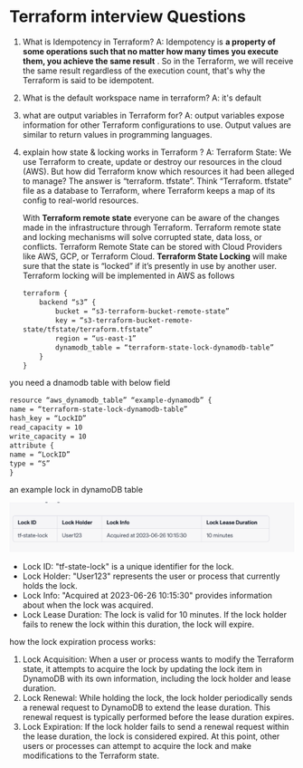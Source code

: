 
















































































































































































































































































































































































































































































































































































# Terraform interview Questions

1. What is Idempotency in Terraform?
   A: Idempotency is  **a property of some operations such that no matter how many times you execute them, you achieve the same result** . So in the Terraform, we will receive the same result regardless of the execution count, that's why the Terraform is said to be idempotent.
2. What is the default workspace name in terraform?
   A: it's default
3. what are output variables in Terraform for?
   A: output variables expose information for other Terraform configurations to use. Output values are similar to return values in programming languages.
4. explain how state & locking works in Terraform ?
   A:
   Terraform State: We use Terraform to create, update or destroy our resources in the cloud (AWS). But how did Terraform know which resources it had been alleged to manage? The answer is “terraform. tfstate”. Think “Terraform. tfstate” file as a database        to Terraform, where Terraform keeps a map of its config to real-world resources.

   With **Terraform remote state** everyone can be aware of the changes made in the infrastructure through Terraform.
   Terraform remote state and locking mechanisms  will solve corrupted state, data loss, or conflicts.
   Terraform Remote State can be stored with Cloud Providers like AWS, GCP, or Terraform Cloud.
   **Terraform State Locking** will make sure that the state is “locked” if it’s presently in use by another user.
   Terraform locking will be implemented in AWS as follows

   ```
   terraform {
       backend “s3” {
           bucket = “s3-terraform-bucket-remote-state”
           key = “s3-terraform-bucket-remote-state/tfstate/terraform.tfstate”
           region = “us-east-1”
           dynamodb_table = “terraform-state-lock-dynamodb-table”
       }
   }
   ```

you need a dnamodb table with below field

```
resource “aws_dynamodb_table” “example-dynamodb” {
name = “terraform-state-lock-dynamodb-table”
hash_key = “LockID”
read_capacity = 10
write_capacity = 10
attribute {
name = “LockID”
type = “S”
}
```


an example lock in dynamoDB table


![1687796667043](image/Terraform/1687796667043.png)

* Lock ID: "tf-state-lock" is a unique identifier for the lock.
* Lock Holder: "User123" represents the user or process that currently holds the lock.
* Lock Info: "Acquired at 2023-06-26 10:15:30" provides information about when the lock was acquired.
* Lock Lease Duration: The lock is valid for 10 minutes. If the lock holder fails to renew the lock within this duration, the lock will expire.

how the lock expiration process works:

1. Lock Acquisition: When a user or process wants to modify the Terraform state, it attempts to acquire the lock by updating the lock item in DynamoDB with its own information, including the lock holder and lease duration.
2. Lock Renewal: While holding the lock, the lock holder periodically sends a renewal request to DynamoDB to extend the lease duration. This renewal request is typically performed before the lease duration expires.
3. Lock Expiration: If the lock holder fails to send a renewal request within the lease duration, the lock is considered expired. At this point, other users or processes can attempt to acquire the lock and make modifications to the Terraform state.
